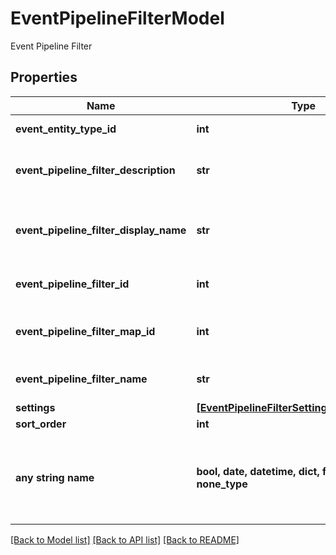# EventPipelineFilterModel

Event Pipeline Filter

## Properties
Name | Type | Description | Notes
------------ | ------------- | ------------- | -------------
**event_entity_type_id** | **int** | Event Entity Type Id | [optional] 
**event_pipeline_filter_description** | **str** | Event Pipeline Filter Description | [optional] 
**event_pipeline_filter_display_name** | **str** | Event Pipeline Filter Display Name | [optional] 
**event_pipeline_filter_id** | **int** | Event Pipeline Filter Id | [optional] 
**event_pipeline_filter_map_id** | **int** | Event Pipeline Filter Map Id | [optional] 
**event_pipeline_filter_name** | **str** | Event Pipeline Filter Name | [optional] 
**settings** | [**[EventPipelineFilterSettingValueMapModel]**](EventPipelineFilterSettingValueMapModel.md) | Settings | [optional] 
**sort_order** | **int** | Sort Order | [optional] 
**any string name** | **bool, date, datetime, dict, float, int, list, str, none_type** | any string name can be used but the value must be the correct type | [optional]

[[Back to Model list]](../README.md#documentation-for-models) [[Back to API list]](../README.md#documentation-for-api-endpoints) [[Back to README]](../README.md)



